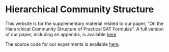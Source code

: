 # Hierarchical Community Structure
This website is for the supplementary material related to our paper, "On the Hierarchical Community Structure of Practical SAT Formulas".
A full version of our paper, including an appendix, is available [here]().

The source code for our experiments is available [here](https://github.com/ChunxiaoIanLi/CDCL-proof-structural-analysis).
